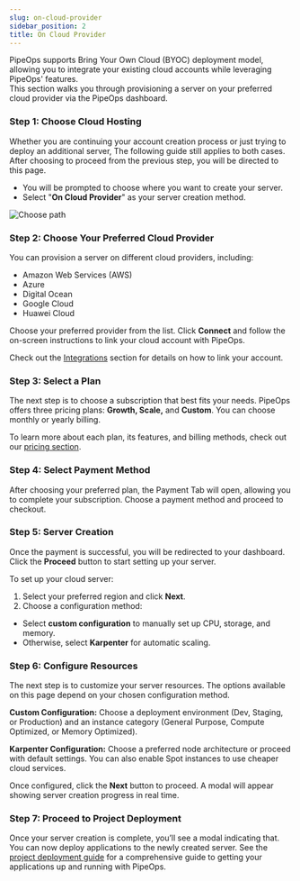 ```yaml
---
slug: on-cloud-provider
sidebar_position: 2
title: On Cloud Provider
---
```


PipeOps supports Bring Your Own Cloud (BYOC) deployment model, allowing you to integrate your existing cloud accounts while leveraging PipeOps' features.  
This section walks you through provisioning a server on your preferred cloud provider via the PipeOps dashboard.  


### Step 1: Choose Cloud Hosting

Whether you are continuing your account creation process or just trying to deploy an additional server, The following guide still applies to both cases. After choosing to proceed from the previous step, you will be directed to this page.

-  You will be prompted to choose where you want to create your server.
-  Select "**On Cloud Provider**" as your server creation method.

![Choose path](https://pub-30c11acc143348fcae20835653c5514d.r2.dev//20/25/Deploy_On_Cloud_d5e1edc1a2.png)

### Step 2: Choose Your Preferred Cloud Provider

You can provision a server on different cloud providers, including:
- Amazon Web Services (AWS)
- Azure
- Digital Ocean
- Google Cloud
- Huawei Cloud

Choose your preferred provider from the list. Click **Connect** and follow the on-screen instructions to link your cloud account with PipeOps.

Check out the [Integrations](/docs/category/Integrations) section for details on how to link your account.

### Step 3: Select a Plan

The next step is to choose a subscription that best fits your needs. PipeOps offers three pricing plans: **Growth, Scale,** and **Custom**. You can choose monthly or yearly billing.

To learn more about each plan, its features, and billing methods, check out our [pricing section](/docs/pricing.md).


### Step 4: Select Payment Method
After choosing your preferred plan, the Payment Tab will open, allowing you to complete your subscription. Choose a payment method and proceed to checkout.


### Step 5: Server Creation
Once the payment is successful, you will be redirected to your dashboard. Click the **Proceed** button to start setting up your server. 

To set up your cloud server:  
1. Select your preferred region and click **Next**.
2. Choose a configuration method: 
- Select **custom configuration** to manually set up CPU, storage, and memory.
- Otherwise, select **Karpenter** for automatic scaling. 

### Step 6: Configure Resources
The next step is to customize your server resources. The options available on this page depend on your chosen configuration method.

**Custom Configuration:** Choose a deployment environment (Dev, Staging, or Production) and an instance category (General Purpose, Compute Optimized, or Memory Optimized).

**Karpenter Configuration:** Choose a preferred node architecture or proceed with default settings. You can also enable Spot instances to use cheaper cloud services.

Once configured, click the **Next** button to proceed. A modal will appear showing server creation progress in real time.

### Step 7: Proceed to Project Deployment

Once your server creation is complete, you’ll see a modal indicating that. You can now deploy applications to the newly created server. 
See the [project deployment guide](/docs/projects/project-deployment.md) for a comprehensive guide to getting your applications up and running with PipeOps.
